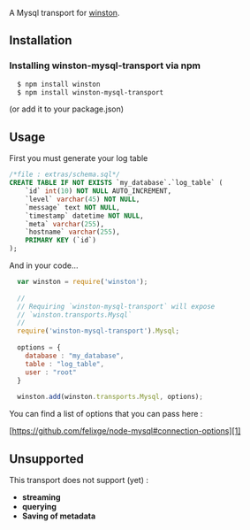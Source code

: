 A Mysql transport for [winston][0].

## Installation

### Installing winston-mysql-transport via npm

``` sh
  $ npm install winston
  $ npm install winston-mysql-transport
```
(or add it to your package.json)

## Usage

First you must generate your log table

``` sql
/*file : extras/schema.sql*/
CREATE TABLE IF NOT EXISTS `my_database`.`log_table` (
	`id` int(10) NOT NULL AUTO_INCREMENT,
	`level` varchar(45) NOT NULL,
	`message` text NOT NULL,
	`timestamp` datetime NOT NULL,
	`meta` varchar(255),
	`hostname` varchar(255),
	PRIMARY KEY (`id`)
);
```

And in your code...

``` js
  var winston = require('winston');
  
  //
  // Requiring `winston-mysql-transport` will expose
  // `winston.transports.Mysql`
  //
  require('winston-mysql-transport').Mysql;
  
  options = {
  	database : "my_database",
  	table : "log_table",
  	user : "root"
  }
  
  winston.add(winston.transports.Mysql, options);
```

You can find a list of options that you can pass here :

[https://github.com/felixge/node-mysql#connection-options][1]

## Unsupported
This transport does not support (yet) :

* **streaming**
* **querying**
* **Saving of metadata**

[0]: https://github.com/flatiron/winston
[1]: https://github.com/felixge/node-mysql#connection-options

